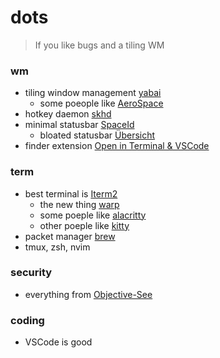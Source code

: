 # dots

> If you like bugs and a tiling WM

### wm

- tiling window management [yabai](https://github.com/koekeishiya/yabai)
  - some poeople like [AeroSpace](https://github.com/nikitabobko/AeroSpace)
- hotkey daemon [skhd](https://github.com/koekeishiya/skhd)
- minimal statusbar [SpaceId](https://github.com/dshnkao/SpaceId)
  - bloated statusbar [Übersicht](http://tracesof.net/uebersicht/)
- finder extension [Open in Terminal & VSCode ](https://github.com/Ji4n1ng/OpenInTerminal)


### term

- best terminal is [Iterm2](https://iterm2.com/)
  - the new thing [warp](https://www.warp.dev/)
  - some poeple like [alacritty](https://alacritty.org/)
  - other poeple like [kitty](https://github.com/kovidgoyal/kitty)
- packet manager [brew](https://brew.sh/)
- tmux, zsh, nvim

### security

- everything from [Objective-See](https://objective-see.com/products.html)

### coding

- VSCode is good
